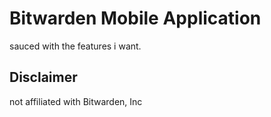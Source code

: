# Bitwarden Mobile Application

sauced with the features i want.

## Disclaimer
not affiliated with Bitwarden, Inc
